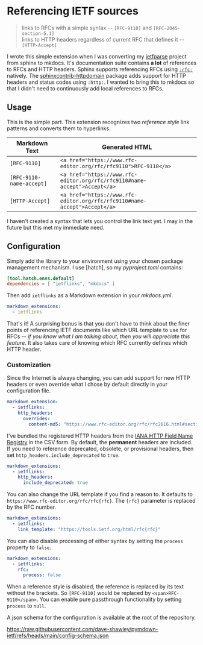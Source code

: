 # Referencing IETF sources

> links to RFCs with a simple syntax -- `[RFC-9110]` and `[RFC-2045-section-5.1]` \
> links to HTTP headers regardless of current RFC that defines it -- `[HTTP-Accept]`

I wrote this simple extension when I was converting my [ietfparse] project from sphinx
to mkdocs. It's documentation suite contains **a lot** of references to RFCs and HTTP
headers. Sphinx supports referencing RFCs using [`:rfc:`] natively. The
[sphinxcontrib-httpdomain] package adds support for HTTP headers and status codes
using `:http:`. I wanted to bring this to mkdocs so that I didn't need to
continuously add local references to RFCs.

[ietfparse]: https://pypi.org/project/ietfparse
[`:rfc:`]: https://www.sphinx-doc.org/en/master/usage/restructuredtext/roles.html#role-rfc
[sphinxcontrib-httpdomain]: https://sphinxcontrib-httpdomain.readthedocs.io/en/stable/

## Usage

This is the simple part. This extension recognizes two _reference style_ link patterns
and converts them to hyperlinks.

| Markdown Text            | Generated HTML                                                            |
|--------------------------|---------------------------------------------------------------------------|
| `[RFC-9110]`             | `<a href="https://www.rfc-editor.org/rfc/rfc9110">RFC-9110</a>`           |
| `[RFC-9110-name-accept]` | `<a href="https://www.rfc-editor.org/rfc/rfc9110#name-accept">Accept</a>` |
| `[HTTP-Accept]`          | `<a href="https://www.rfc-editor.org/rfc/rfc9110#name-accept">Accept</a>` |

I haven't created a syntax that lets you control the link text yet. I may in the future but
this met my immediate need.

## Configuration

Simply add the library to your environment using your chosen package management
mechanism. I use [hatch], so my _pyproject.toml_ contains:

```toml
[tool.hatch.envs.default]
dependencies = [ "ietflinks", "mkdocs" ]
```

Then add `ietflinks` as a Markdown extension in your _mkdocs.yml_.

```yaml
markdown_extensions:
  - ietflinks
```

That's it! A surprising bonus is that you don't have to think about the finer points
of referencing IETF documents like which URL template to use for RFCs -- _if you
know what I am talking about, then you will appreciate this feature_. It also takes
care of knowing which RFC currently defines which HTTP header.

### Customization

Since the Internet is always changing, you can add support for new HTTP headers or
even override what I chose by default directly in your configuration file.

```yaml
markdown_extension:
  - ietflinks:
    http_headers:
      overrides:
        content-md5: "https://www.rfc-editor.org/rfc/rfc2616.html#section-14.15"
```

I've bundled the registered HTTP headers from the [IANA HTTP Field Name Registry] in
the CSV form. By default, the **permanent** headers are included. If you need to reference
deprecated, obsolete, or provisional headers, then set `http_headers.include_deprecated`
to `true`.

```yaml
markdown_extensions:
  - ietflinks:
    http_headers:
      include_deprecated: true
```

[IANA HTTP Field Name Registry]: https://www.iana.org/assignments/http-fields/http-fields.xhtml

You can also change the URL template if you find a reason to. It defaults to
`https://www.rfc-editor.org/rfc/rfc{rfc}`. The `{rfc}` parameter is replaced by the
RFC number.

```yaml
markdown_extensions:
  - ietflinks:
    link_template: "https://tools.ietf.org/html/rfc{rfc}"
```

You can also disable processing of either syntax by setting the `process` property to `false`.

```yaml
markdown_extensions:
  - ietflinks:
    rfc:
      process: false
```

When a reference style is disabled, the reference is replaced by its text without the brackets.
So `[RFC-9110]` would be replaced by `<span>RFC-9110</span>`. You can enable pure passthrough
functionality by setting `process` to `null`.

A json schema for the configuration is available at the root of the repository.

https://raw.githubusercontent.com/dave-shawley/pymdown-ietf/refs/heads/main/config-schema.json
